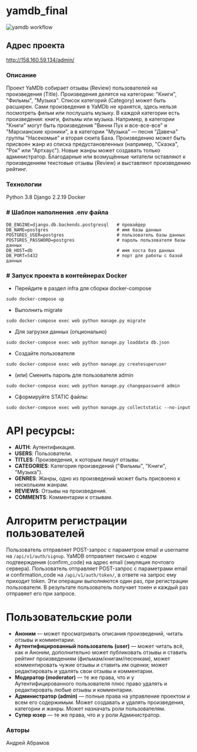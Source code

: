 # yamdb_final
![yamdb workflow](https://github.com/rezi100r/yamdb_final/actions/workflows/yamdb_workflow.yml/badge.svg)

## Адрес проекта
http://158.160.59.134/admin/

### Описание
Проект YaMDb собирает отзывы (Review) пользователей на произведения (Title). 
Произведения делятся на категории: "Книги", "Фильмы", "Музыка". 
Список категорий (Category) может быть расширен.
Сами произведения в YaMDb не хранятся, здесь нельзя посмотреть фильм или 
послушать музыку. В каждой категории есть произведения: книги, фильмы или 
музыка. Например, в категории "Книги" могут быть произведения 
"Винни Пух и все-все-все" и "Марсианские хроники", а в категории 
"Музыка" — песня "Давеча" группы "Насекомые" и вторая сюита Баха. 
Произведению может быть присвоен жанр из списка предустановленных 
(например, "Сказка", "Рок" или "Артхаус"). Новые жанры может создавать 
только администратор. Благодарные или возмущённые читатели оставляют к 
произведениям текстовые отзывы (Review) и выставляют произведению рейтинг.
### Технологии
Python 3.8
Django 2.2.19
Docker
### # Шаблон наполнения .env файла

	DB_ENGINE=django.db.backends.postgresql   # провайдер
	DB_NAME=postgres		                  # имя базы данных
	POSTGRES_USER=postgres			          # пользователь базы данных
	POSTGRES_PASSWORD=postgres		          # пароль пользователя базы данных
	DB_HOST=db 				                  # имя хоста баз данных
	DB_PORT=5432			                  # порт для работы с базой данных

### # Запуск проекта в контейнерах Docker
- Перейдите в раздел infra для сборки docker-compose
```
sudo docker-compose up
```

- Выполнить migrate
```
sudo docker-compose exec web python manage.py migrate
```
- Для загрузки данных (опционально)
```
sudo docker-compose exec web python manage.py loaddata db.json
```
- Создайте пользователя
```
sudo docker-compose exec web python manage.py createsuperuser
```
- (или) Сменить пароль для пользователя admin
```
sudo docker-compose exec web python manage.py changepassword admin
```
- Сформируйте STATIC файлы:
```
sudo docker-compose exec web python manage.py collectstatic --no-input
```
# API ресурсы:
- **AUTH**: Аутентификация.
- **USERS**: Пользователи.
- **TITLES**: Произведения, к которым пишут отзывы.
- **CATEGORIES**: Категория произведений ("Фильмы", "Книги", "Музыка").
- **GENRES**: Жанры, одно из произведений может быть присвоено к нескольким жанрам.
- **REVIEWS**: Отзывы на произведения.
- **COMMENTS**: Комментарии к отзывам.

# Алгоритм регистрации пользователей
Пользователь отправляет POST-запрос с параметром email и username на `/api/v1/auth/signup`.
YaMDB отправляет письмо с кодом подтверждения (confirm_code) на адрес email (эмуляция почтовго сервера).
Пользователь отправляет POST-запрос с параметрами email и confirmation_code на `/api/v1/auth/token/`, 
в ответе на запрос ему приходит token.
Эти операции выполняются один раз, при регистрации пользователя. 
В результате пользователь получает токен и каждый раз отправяет его при запросе.

# Пользовательские роли
- **Аноним** — может просматривать описания произведений, читать отзывы и комментарии.
- **Аутентифицированный пользователь (user)** — может читать всё, как и Аноним, дополнительно может публиковать отзывы и ставить рейтинг произведениям (фильмам/книгам/песенкам), может комментировать чужие отзывы и ставить им оценки; может редактировать и удалять свои отзывы и комментарии.
- **Модератор (moderator)** — те же права, что и у Аутентифицированного пользователя плюс право удалять и редактировать любые отзывы и комментарии.
- **Администратор (admin)** — полные права на управление проектом и всем его содержимым. Может создавать и удалять произведения, категории и жанры. Может назначать роли пользователям.
- **Супер юзер** — те же права, что и у роли Администратор.

### Авторы
Андрей Абрамов
